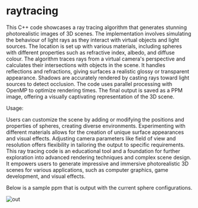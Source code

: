 # raytracing

This C++ code showcases a ray tracing algorithm that generates stunning photorealistic images of 3D scenes. The implementation involves simulating the behaviour of light rays as they interact with virtual objects and light sources. The location is set up with various materials, including spheres with different properties such as refractive index, albedo, and diffuse colour. The algorithm traces rays from a virtual camera's perspective and calculates their intersections with objects in the scene. It handles reflections and refractions, giving surfaces a realistic glossy or transparent appearance. Shadows are accurately rendered by casting rays toward light sources to detect occlusion. The code uses parallel processing with OpenMP to optimize rendering times. The final output is saved as a PPM image, offering a visually captivating representation of the 3D scene.

Usage:

Users can customize the scene by adding or modifying the positions and properties of spheres, creating diverse environments. Experimenting with different materials allows for the creation of unique surface appearances and visual effects. Adjusting camera parameters like field of view and resolution offers flexibility in tailoring the output to specific requirements. This ray tracing code is an educational tool and a foundation for further exploration into advanced rendering techniques and complex scene design. It empowers users to generate impressive and immersive photorealistic 3D scenes for various applications, such as computer graphics, game development, and visual effects.

Below is a sample ppm that is output with the current sphere configurations. 

![out](https://github.com/preetmakani/raytracing/assets/40505135/eec53d29-a242-4b27-8dc8-25a58666f77f)
